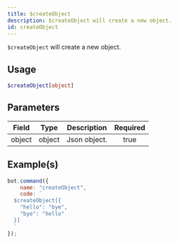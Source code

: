 ```yaml
---
title: $createObject
description: $createObject will create a new object.
id: createObject
---
```


`$createObject` will create a new object.

## Usage

```php
$createObject[object]
```

## Parameters

| Field  | Type   | Description  | Required |
| ------ | ------ | ------------ | :------: |
| object | object | Json object. |   true   |

## Example(s)

```javascript
bot.command({
    name: "createObject",
    code: `
  $createObject[{
    "hello": "bye",
    "bye": "hello"
  }]
  `
});
```